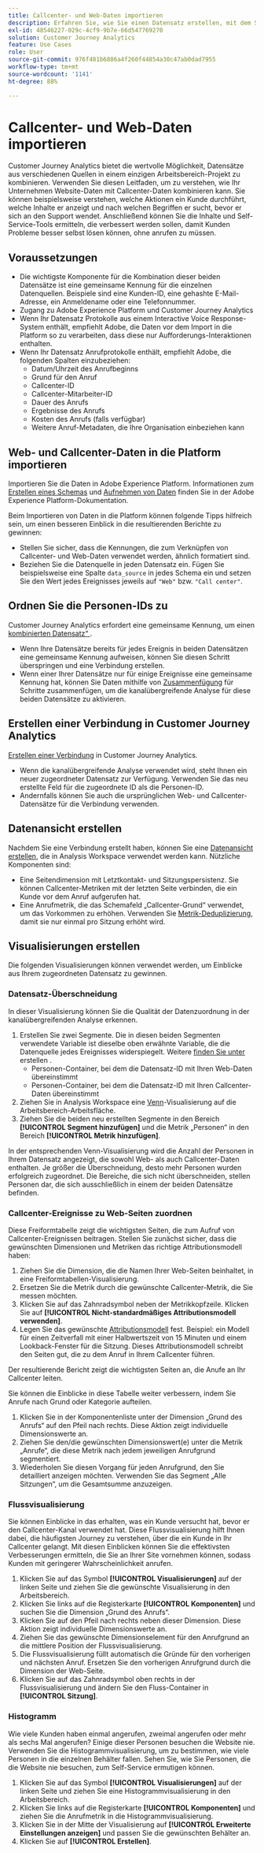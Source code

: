 ```yaml
---
title: Callcenter- und Web-Daten importieren
description: Erfahren Sie, wie Sie einen Datensatz erstellen, mit dem Sie Callcenter- und Website-Daten verknüpfen.
exl-id: 48546227-029c-4cf9-9b7e-66d547769270
solution: Customer Journey Analytics
feature: Use Cases
role: User
source-git-commit: 976f481b6886a4f260f44854a30c47ab0dad7955
workflow-type: tm+mt
source-wordcount: '1141'
ht-degree: 88%

---
```


# Callcenter- und Web-Daten importieren

Customer Journey Analytics bietet die wertvolle Möglichkeit, Datensätze aus verschiedenen Quellen in einem einzigen Arbeitsbereich-Projekt zu kombinieren. Verwenden Sie diesen Leitfaden, um zu verstehen, wie Ihr Unternehmen Website-Daten mit Callcenter-Daten kombinieren kann. Sie können beispielsweise verstehen, welche Aktionen ein Kunde durchführt, welche Inhalte er anzeigt und nach welchen Begriffen er sucht, bevor er sich an den Support wendet. Anschließend können Sie die Inhalte und Self-Service-Tools ermitteln, die verbessert werden sollen, damit Kunden Probleme besser selbst lösen können, ohne anrufen zu müssen.

## Voraussetzungen

* Die wichtigste Komponente für die Kombination dieser beiden Datensätze ist eine gemeinsame Kennung für die einzelnen Datenquellen. Beispiele sind eine Kunden-ID, eine gehashte E-Mail-Adresse, ein Anmeldename oder eine Telefonnummer.
* Zugang zu Adobe Experience Platform und Customer Journey Analytics
* Wenn Ihr Datensatz Protokolle aus einem Interactive Voice Response-System enthält, empfiehlt Adobe, die Daten vor dem Import in die Platform so zu verarbeiten, dass diese nur Aufforderungs-Interaktionen enthalten.
* Wenn Ihr Datensatz Anrufprotokolle enthält, empfiehlt Adobe, die folgenden Spalten einzubeziehen:
   * Datum/Uhrzeit des Anrufbeginns
   * Grund für den Anruf
   * Callcenter-ID
   * Callcenter-Mitarbeiter-ID
   * Dauer des Anrufs
   * Ergebnisse des Anrufs
   * Kosten des Anrufs (falls verfügbar)
   * Weitere Anruf-Metadaten, die Ihre Organisation einbeziehen kann

## Web- und Callcenter-Daten in die Platform importieren

Importieren Sie die Daten in Adobe Experience Platform. Informationen zum [Erstellen eines Schemas](https://experienceleague.adobe.com/docs/experience-platform/xdm/tutorials/create-schema-ui.html?lang=de) und [Aufnehmen von Daten](https://experienceleague.adobe.com/docs/experience-platform/ingestion/home.html?lang=de) finden Sie in der Adobe Experience Platform-Dokumentation.

Beim Importieren von Daten in die Platform können folgende Tipps hilfreich sein, um einen besseren Einblick in die resultierenden Berichte zu gewinnen:

* Stellen Sie sicher, dass die Kennungen, die zum Verknüpfen von Callcenter- und Web-Daten verwendet werden, ähnlich formatiert sind.
* Beziehen Sie die Datenquelle in jeden Datensatz ein. Fügen Sie beispielsweise eine Spalte `data_source` in jedes Schema ein und setzen Sie den Wert jedes Ereignisses jeweils auf `"Web"` bzw. `"Call center"`. <!--mapper-->

## Ordnen Sie die Personen-IDs zu

Customer Journey Analytics erfordert eine gemeinsame Kennung, um einen [kombinierten Datensatz“ ](/help/connections/combined-dataset.md).

* Wenn Ihre Datensätze bereits für jedes Ereignis in beiden Datensätzen eine gemeinsame Kennung aufweisen, können Sie diesen Schritt überspringen und eine Verbindung erstellen.
* Wenn einer Ihrer Datensätze nur für einige Ereignisse eine gemeinsame Kennung hat, können Sie Daten mithilfe von [Zusammenfügung](/help/stitching/overview.md) für Schritte zusammenfügen, um die kanalübergreifende Analyse für diese beiden Datensätze zu aktivieren.

## Erstellen einer Verbindung in Customer Journey Analytics

[Erstellen einer Verbindung](/help/connections/create-connection.md) in Customer Journey Analytics.

* Wenn die kanalübergreifende Analyse verwendet wird, steht Ihnen ein neuer zugeordneter Datensatz zur Verfügung. Verwenden Sie das neu erstellte Feld für die zugeordnete ID als die Personen-ID.
* Andernfalls können Sie auch die ursprünglichen Web- und Callcenter-Datensätze für die Verbindung verwenden.

## Datenansicht erstellen

Nachdem Sie eine Verbindung erstellt haben, können Sie eine [Datenansicht erstellen](/help/data-views/create-dataview.md), die in Analysis Workspace verwendet werden kann. Nützliche Komponenten sind:

* Eine Seitendimension mit Letztkontakt- und Sitzungspersistenz. Sie können Callcenter-Metriken mit der letzten Seite verbinden, die ein Kunde vor dem Anruf aufgerufen hat.
* Eine Anrufmetrik, die das Schemafeld „Callcenter-Grund“ verwendet, um das Vorkommen zu erhöhen. Verwenden Sie [Metrik-Deduplizierung](/help/data-views/component-settings/metric-deduplication.md), damit sie nur einmal pro Sitzung erhöht wird.

## Visualisierungen erstellen

Die folgenden Visualisierungen können verwendet werden, um Einblicke aus Ihrem zugeordneten Datensatz zu gewinnen.

### Datensatz-Überschneidung

In dieser Visualisierung können Sie die Qualität der Datenzuordnung in der kanalübergreifenden Analyse erkennen.

1. Erstellen Sie zwei Segmente. Die in diesen beiden Segmenten verwendete Variable ist dieselbe oben erwähnte Variable, die die Datenquelle jedes Ereignisses widerspiegelt. Weitere [ finden Sie unter ](/help/components/filters/create-filters.md) erstellen .
   * Personen-Container, bei dem die Datensatz-ID mit Ihren Web-Daten übereinstimmt
   * Personen-Container, bei dem die Datensatz-ID mit Ihren Callcenter-Daten übereinstimmt
2. Ziehen Sie in Analysis Workspace eine [Venn](/help/analysis-workspace/visualizations/venn.md)-Visualisierung auf die Arbeitsbereich-Arbeitsfläche.
3. Ziehen Sie die beiden neu erstellten Segmente in den Bereich **[!UICONTROL Segment hinzufügen]** und die Metrik „Personen“ in den Bereich **[!UICONTROL Metrik hinzufügen]**.

In der entsprechenden Venn-Visualisierung wird die Anzahl der Personen in Ihrem Datensatz angezeigt, die sowohl Web- als auch Callcenter-Daten enthalten. Je größer die Überschneidung, desto mehr Personen wurden erfolgreich zugeordnet. Die Bereiche, die sich nicht überschneiden, stellen Personen dar, die sich ausschließlich in einem der beiden Datensätze befinden.

### Callcenter-Ereignisse zu Web-Seiten zuordnen

Diese Freiformtabelle zeigt die wichtigsten Seiten, die zum Aufruf von Callcenter-Ereignissen beitragen. Stellen Sie zunächst sicher, dass die gewünschten Dimensionen und Metriken das richtige Attributionsmodell haben:

1. Ziehen Sie die Dimension, die die Namen Ihrer Web-Seiten beinhaltet, in eine Freiformtabellen-Visualisierung.
1. Ersetzen Sie die Metrik durch die gewünschte Callcenter-Metrik, die Sie messen möchten.
1. Klicken Sie auf das Zahnradsymbol neben der Metrikkopfzeile. Klicken Sie auf **[!UICONTROL Nicht-standardmäßiges Attributionsmodell verwenden]**.
1. Legen Sie das gewünschte [Attributionsmodell](/help/analysis-workspace/visualizations/freeform-table/column-row-settings/column-settings.md) fest. Beispiel: ein Modell für einen Zeitverfall mit einer Halbwertszeit von 15 Minuten und einem Lookback-Fenster für die Sitzung. Dieses Attributionsmodell schreibt den Seiten gut, die zu dem Anruf in Ihrem Callcenter führen.

Der resultierende Bericht zeigt die wichtigsten Seiten an, die Anufe an Ihr Callcenter leiten. <!-- use case behind what we use these pages for -->

<!-- Complement with donut visualization -->

Sie können die Einblicke in diese Tabelle weiter verbessern, indem Sie Anrufe nach Grund oder Kategorie aufteilen.

1. Klicken Sie in der Komponentenliste unter der Dimension „Grund des Anrufs“ auf den Pfeil nach rechts. Diese Aktion zeigt individuelle Dimensionswerte an.
2. Ziehen Sie den/die gewünschten Dimensionswert(e) unter die Metrik „Anrufe“, die diese Metrik nach jedem jeweiligen Anrufgrund segmentiert.
3. Wiederholen Sie diesen Vorgang für jeden Anrufgrund, den Sie detailliert anzeigen möchten. Verwenden Sie das Segment „Alle Sitzungen“, um die Gesamtsumme anzuzeigen.

<!-- screenshot -->

### Flussvisualisierung

Sie können Einblicke in das erhalten, was ein Kunde versucht hat, bevor er den Callcenter-Kanal verwendet hat. Diese Flussvisualisierung hilft Ihnen dabei, die häufigsten Journey zu verstehen, über die ein Kunde in Ihr Callcenter gelangt. Mit diesen Einblicken können Sie die effektivsten Verbesserungen ermitteln, die Sie an Ihrer Site vornehmen können, sodass Kunden mit geringerer Wahrscheinlichkeit anrufen.

1. Klicken Sie auf das Symbol **[!UICONTROL Visualisierungen]** auf der linken Seite und ziehen Sie die gewünschte Visualisierung in den Arbeitsbereich.
2. Klicken Sie links auf die Registerkarte **[!UICONTROL Komponenten]** und suchen Sie die Dimension „Grund des Anrufs“.
3. Klicken Sie auf den Pfeil nach rechts neben dieser Dimension. Diese Aktion zeigt individuelle Dimensionswerte an.
4. Ziehen Sie das gewünschte Dimensionselement für den Anrufgrund an die mittlere Position der Flussvisualisierung.
5. Die Flussvisualisierung füllt automatisch die Gründe für den vorherigen und nächsten Anruf. Ersetzen Sie den vorherigen Anrufgrund durch die Dimension der Web-Seite.
6. Klicken Sie auf das Zahnradsymbol oben rechts in der Flussvisualisierung und ändern Sie den Fluss-Container in **[!UICONTROL Sitzung]**.

### Histogramm

Wie viele Kunden haben einmal angerufen, zweimal angerufen oder mehr als sechs Mal angerufen? Einige dieser Personen besuchen die Website nie. Verwenden Sie die Histogrammvisualisierung, um zu bestimmen, wie viele Personen in die einzelnen Behälter fallen. Sehen Sie, wie Sie Personen, die die Website nie besuchen, zum Self-Service ermutigen können.

1. Klicken Sie auf das Symbol **[!UICONTROL Visualisierungen]** auf der linken Seite und ziehen Sie eine Histogrammvisualisierung in den Arbeitsbereich.
2. Klicken Sie links auf die Registerkarte **[!UICONTROL Komponenten]** und ziehen Sie die Anrufmetrik in die Histogrammvisualisierung.
3. Klicken Sie in der Mitte der Visualisierung auf **[!UICONTROL Erweiterte Einstellungen anzeigen]** und passen Sie die gewünschten Behälter an.
4. Klicken Sie auf **[!UICONTROL Erstellen]**.

<!--
### Web to call, call to web

### Fallout

Fallout sessions - session

All sessions > page views metric > calls metric

All sessions > calls metric > page views

Orrr we could also use dataset ID

step 1: all sessions
step 2: 


### Site sections that result in a call within 30 minutes

Slide 4

Create a bunch of segments - facets to their business. Segments were used because they didn't have all of these in the same dimension, so they could create everything in this report as a single dimension (really segments)

wanted to understand when someone interacts with a facet, whats the highest percentage of people that abandon that channel to call them. not from volume perspective, but percentage perspective.

use sequential segments, but you lose the ability to use attribution IQ

## What to do when you've found insight -->
